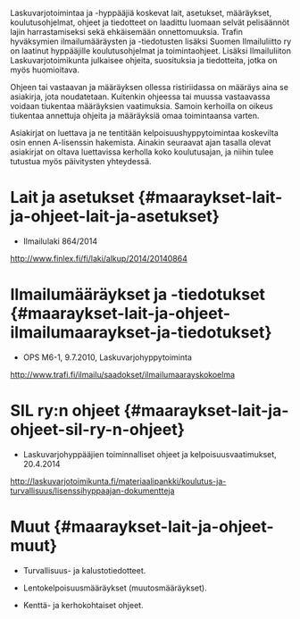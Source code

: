 Laskuvarjotoimintaa ja -hyppääjiä koskevat lait, asetukset, määräykset,
koulutusohjelmat, ohjeet ja tiedotteet on laadittu luomaan selvät
pelisäännöt lajin harrastamiseksi sekä ehkäisemään onnettomuuksia.
Trafin hyväksymien ilmailumääräysten ja -tiedotusten lisäksi Suomen
Ilmailuliitto ry on laatinut hyppääjille koulutusohjelmat ja
toimintaohjeet. Lisäksi Ilmailuliiton Laskuvarjotoimikunta julkaisee ohjeita, suosituksia ja tiedotteita, jotka on myös
huomioitava.

Ohjeen tai vastaavan ja määräyksen ollessa ristiriidassa on määräys aina
se asiakirja, jota noudatetaan. Kuitenkin ohjeessa tai muussa
vastaavassa voidaan tiukentaa määräyksien vaatimuksia. Samoin kerhoilla
on oikeus tiukentaa annettuja ohjeita ja määräyksiä omaa toimintaansa
varten.

Asiakirjat on luettava ja ne tentitään kelpoisuushyppytoimintaa
koskevilta osin ennen A-lisenssin hakemista. Ainakin seuraavat ajan
tasalla olevat asiakirjat on oltava luettavissa kerholla koko
koulutusajan, ja niihin tulee tutustua myös päivitysten yhteydessä.

 Lait ja asetukset  {#maaraykset-lait-ja-ohjeet-lait-ja-asetukset}
===================

-   Ilmailulaki 864/2014

<http://www.finlex.fi/fi/laki/alkup/2014/20140864>

 Ilmailumääräykset ja -tiedotukset  {#maaraykset-lait-ja-ohjeet-ilmailumaaraykset-ja-tiedotukset}
===================================

-   OPS M6-1, 9.7.2010, Laskuvarjohyppytoiminta

<http://www.trafi.fi/ilmailu/saadokset/ilmailumaarayskokoelma>

 SIL ry:n ohjeet  {#maaraykset-lait-ja-ohjeet-sil-ry-n-ohjeet}
=================

-   Laskuvarjohyppääjien toiminnalliset ohjeet ja kelpoisuusvaatimukset,
    20.4.2014

<http://laskuvarjotoimikunta.fi/materiaalipankki/koulutus-ja-turvallisuus/lisenssihyppaajan-dokumentteja>

 Muut  {#maaraykset-lait-ja-ohjeet-muut}
======

-   Turvallisuus- ja kalustotiedotteet.

-   Lentokelpoisuusmääräykset (muutosmääräykset).

-   Kenttä- ja kerhokohtaiset ohjeet.

